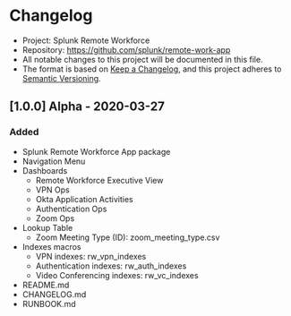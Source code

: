 # Changelog

* Project: Splunk Remote Workforce
* Repository: https://github.com/splunk/remote-work-app
* All notable changes to this project will be documented in this file.
* The format is based on [Keep a Changelog](https://keepachangelog.com/en/1.0.0/),
and this project adheres to [Semantic Versioning](https://semver.org/spec/v2.0.0.html).

## [1.0.0] Alpha - 2020-03-27

### Added

- Splunk Remote Workforce App package
- Navigation Menu
- Dashboards
    - Remote Workforce Executive View
    - VPN Ops
    - Okta Application Activities
    - Authentication Ops
    - Zoom Ops
- Lookup Table
    - Zoom Meeting Type (ID): zoom_meeting_type.csv
- Indexes macros
    - VPN indexes: rw_vpn_indexes
    - Authentication indexes: rw_auth_indexes
    - Video Conferencing indexes: rw_vc_indexes
- README.md
- CHANGELOG.md
- RUNBOOK.md
